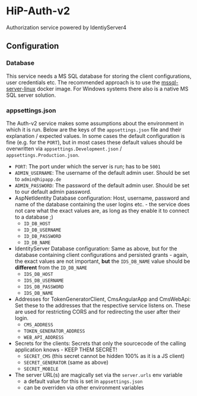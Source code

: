 # HiP-Auth-v2
Authorization service powered by IdentiyServer4

## Configuration

### Database

This service needs a MS SQL database for storing the client configurations, user credentials etc. The recommended approach is to use the [mssql-server-linux](https://hub.docker.com/r/microsoft/mssql-server-linux/) docker image. For Windows systems there also is a native MS SQL server solution.

### appsettings.json

The Auth-v2 service makes some assumptions about the environment in which it is run. Below are the keys of the `appsettings.json` file and their explanation / expected values. In some cases the default configuration is fine (e.g. for the `PORT`), but in most cases these default values should be overwritten via `appsettings.Development.json` / `appsettings.Production.json`.

- `PORT`: The port under which the server is run; has to be `5001`
- `ADMIN_USERNAME`: The username of the default admin user. Should be set to `admin@hipapp.de`
- `ADMIN_PASSWORD`: The password of the default admin user. Should be set to our default admin password.
- AspNetIdentity Database configuration: Host, username, password and name of the database containing the user logins etc. - the service does not care what the exact values are, as long as they enable it to connect to a database ;)
  - `ID_DB_HOST`
  - `ID_DB_USERNAME`
  - `ID_DB_PASSWORD`
  - `ID_DB_NAME`
- IdentityServer Database configuration: Same as above, but for the database containing client configurations and persisted grants - again, the exact values are not important, **but** the `IDS_DB_NAME` value should be **different** from the `ID_DB_NAME`
  - `IDS_DB_HOST`
  - `IDS_DB_USERNAME`
  - `IDS_DB_PASSWORD`
  - `IDS_DB_NAME`
- Addresses for TokenGeneratorClient, CmsAngularApp and CmsWebApi: Set these to the addresses that the respective service listens on. These are used for restricting CORS and for redirecting the user after their login.
  - `CMS_ADDRESS`
  - `TOKEN_GENERATOR_ADDRESS`
  - `WEB_API_ADDRESS`
- Secrets for the clients: Secrets that only the sourcecode of the calling application knows - KEEP THEM SECRET!
  - `SECRET_CMS` (this secret cannot be hidden 100% as it is a JS client)
  - `SECRET_GENERATOR` (same as above)
  - `SECRET_MOBILE`
- The server URL(s) are magically set via the `server.urls` env variable
  - a default value for this is set in `appsettings.json`
  - can be overriden via other environment variables
